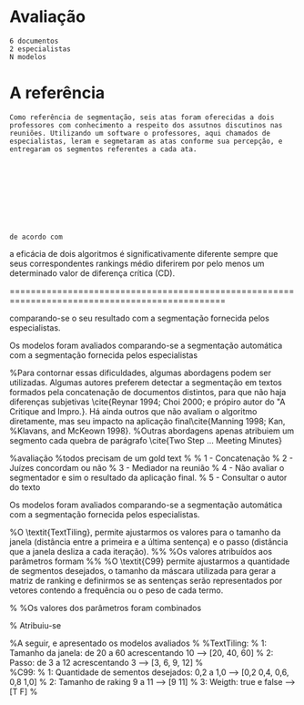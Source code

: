 # Avaliação

	6 documentos
	2 especialistas
	N modelos
	
	
# A referência
	Como referência de segmentação, seis atas foram oferecidas a dois professores com conhecimento a respeito dos assutnos discutinos nas reuniões. Utilizando um software o professores, aqui chamados de especialistas, leram e segmetaram as atas conforme sua percepção, e entregaram os segmentos referentes a cada ata. 
	
	
	
	
	
	
	
	
	
	
	de acordo com 





 a eficácia de dois algoritmos é significativamente diferente sempre que seus correspondentes rankings médio diferirem
por pelo menos um determinado valor de diferença crı́tica (CD).










===============================================================================================




comparando-se o seu resultado com a segmentação fornecida pelos especialistas.
	
Os modelos foram avaliados comparando-se a segmentação automática com a segmentação fornecida pelos especialistas 





%Para contornar essas dificuldades, algumas abordagens podem ser utilizadas. Algumas autores preferem detectar a segmentação em textos formados pela concatenação de documentos distintos, para que não haja diferenças subjetivas \cite{Reynar 1994; Choi 2000; e própiro autor do "A Critique and Impro.}. Há ainda outros que não avaliam o algoritmo diretamente, mas seu impacto na aplicação final\cite{Manning 1998; Kan,
%Klavans, and McKeown 1998}. 
%Outras abordagens apenas atribuiem um segmento cada quebra de parágrafo \cite{Two Step ... Meeting Minutes}







%avaliação
%todos precisam de um gold text
%
%	1 - Concatenação
%	2 - Juízes concordam ou não 
%	3 - Mediador na reunião
%	4 - Não avaliar o segmentador e sim o resultado da aplicação final.
%	5 - Consultar o autor do texto











Os modelos foram avaliados comparando-se a segmentação automática com a segmentação fornecida pelos especialistas. 



%O \textit{TextTiling}, permite ajustarmos os valores para o tamanho da janela (distância entre a primeira e a última sentença) e o passo (distância que a janela desliza a cada iteração). 
%%
%Os valores atribuídos aos parâmetros formam 
%%
%O \textit{C99} permite ajustarmos a quantidade de segmentos desejados, o tamanho da máscara utilizada para gerar a matriz de ranking e definirmos se as sentenças serão representados por vetores contendo a frequência ou o peso de cada termo.

%
%Os valores dos parâmetros foram combinados 




% Atribuiu-se 


%A seguir, e apresentado os modelos avaliados
%
%TextTiling:
%	1: Tamanho da janela: de 20 a 60 acrescentando 10    --> [20, 40, 60]
%	2: Passo: de 3 a 12 acrescentando 3                  --> [3, 6, 9, 12]
%	
%C99:
%	1: Quantidade de sementos desejados: 0,2 a 1,0       --> [0,2 0,4, 0,6, 0,8 1,0]
%	2: Tamanho de raking 9 a 11                          --> [9 11]
%	3: Weigth: true e false                              --> [T F]
%	
	

